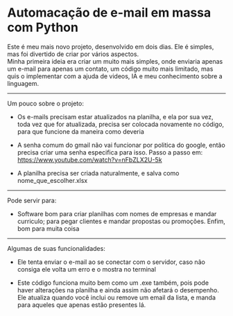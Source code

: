 
# Automacação de e-mail em massa com Python

Este é meu mais novo projeto, desenvolvido em dois dias. Ele é simples, mas foi divertido de criar por vários aspectos.                                             
Minha primeira ideia era criar um muito mais simples, onde enviaria apenas um e-mail para apenas um contato, um código muito mais limitado, mas quis o implementar com a ajuda de videos, IA e meu conhecimento sobre a linguagem.

--------------------------

Um pouco sobre o projeto:
* Os e-mails precisam estar atualizados na planilha, e ela por sua vez, toda vez que for atualizada, precisa ser colocada novamente no código, para que funcione da maneira como deveria

* A senha comum do gmail não vai funcionar por politica do google, então precisa criar uma senha especifica para isso. Passo a passo em: 
https://www.youtube.com/watch?v=nFbZLX2U-5k

* A planilha precisa ser criada naturalmente, e salva como nome_que_escolher.xlsx

------------------------------

Pode servir para:

* Software bom para criar planilhas com nomes de empresas e mandar curriculo; para pegar clientes e mandar propostas ou promoções. Enfim, bom para muita coisa

-------------------------
  
Algumas de suas funcionalidades:

* Ele tenta enviar o e-mail ao se conectar com o servidor, caso não consiga ele volta um erro e o mostra no terminal

* Este código funciona muito bem como um .exe também, pois pode haver alterações na planilha e ainda assim não afetará o desempenho. Ele atualiza quando você inclui ou remove um email da lista, e manda para aqueles que apenas estão presentes lá.



